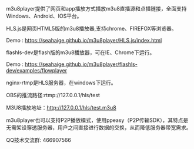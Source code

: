 m3u8player提供了网页和app播放方式播放m3u8直播源和点播链接，全面支持Windows、Android、IOS平台。

HLS.js是网页HTML5版的m3u8播放器,支持chrome、FIREFOX等浏览器。

Demo : https://seahaige.github.io/m3u8player/HLS.js/index.html

flashls-dev是flash版的m3u8播放器，可在IE、Chrome下运行。

Demo : https://seahaige.github.io/m3u8player/flashls-dev/examples/flowplayer

nginx-rtmp是HLS服务器，在windows下运行。

OBS的推流路径:rtmp://127.0.0.1/hls/test

M3U8播放地址：http://127.0.0.1/hls/test.m3u8

m3u8player也可以支持P2P播放模式，使用ppeasy（P2P传输SDK），其特点是无需架设穿透服务器，用户之间直接进行数据的交换，从而降低服务器带宽需求。

QQ技术交流群: 466907566
